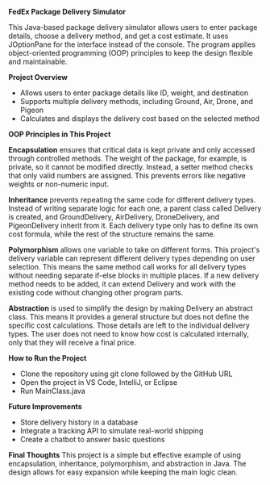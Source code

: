 **FedEx Package Delivery Simulator**

This Java-based package delivery simulator allows users to enter package details, choose a delivery method, and get a cost estimate. It uses JOptionPane for the interface instead of the console. The program applies object-oriented programming (OOP) principles to keep the design flexible and maintainable.



__Project Overview__
- Allows users to enter package details like ID, weight, and destination
- Supports multiple delivery methods, including Ground, Air, Drone, and Pigeon
- Calculates and displays the delivery cost based on the selected method


__OOP Principles in This Project__

  **Encapsulation** ensures that critical data is kept private and only accessed through controlled methods. The weight of the package, for example, is private, so it cannot be modified directly. Instead, a setter method checks that only valid numbers are assigned. This prevents errors like negative weights or non-numeric input.

  **Inheritance** prevents repeating the same code for different delivery types. Instead of writing separate logic for each one, a parent class called Delivery is created, and GroundDelivery, AirDelivery, DroneDelivery, and PigeonDelivery inherit from it. Each delivery type only has to define its own cost formula, while the rest of the structure remains the same.

  **Polymorphism** allows one variable to take on different forms. This project's delivery variable can represent different delivery types depending on user selection. This means the same method call works for all delivery types without needing separate if-else blocks in multiple places. If a new delivery method needs to be added, it can extend Delivery and work with the existing code without changing other program parts.

  **Abstraction** is used to simplify the design by making Delivery an abstract class. This means it provides a general structure but does not define the specific cost calculations. Those details are left to the individual delivery types. The user does not need to know how cost is calculated internally, only that they will receive a final price.



__How to Run the Project__
- Clone the repository using git clone followed by the GitHub URL
- Open the project in VS Code, IntelliJ, or Eclipse
- Run MainClass.java



__Future Improvements__
- Store delivery history in a database
- Integrate a tracking API to simulate real-world shipping
- Create a chatbot to answer basic questions



__Final Thoughts__
This project is a simple but effective example of using encapsulation, inheritance, polymorphism, and abstraction in Java. The design allows for easy expansion while keeping the main logic clean.
